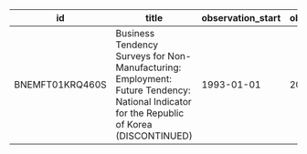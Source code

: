 | id              | title                                                                                                                                     | observation_start   | observation_end   |
|-----------------|-------------------------------------------------------------------------------------------------------------------------------------------|---------------------|-------------------|
| BNEMFT01KRQ460S | Business Tendency Surveys for Non-Manufacturing: Employment: Future Tendency: National Indicator for the Republic of Korea (DISCONTINUED) | 1993-01-01          | 2003-01-01        |